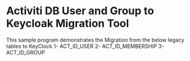 # Activiti DB User and Group to Keycloak Migration Tool

This sample program demonstrates the Migration from the below legacy tables to KeyClock
	1- ACT_ID_USER 
	2- ACT_ID_MEMBERSHIP
	3- ACT_ID_GROUP 
	

	




